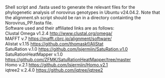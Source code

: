 Shell script and .fasta used to generate the relevant files for the phylogenetic analysis of norovirus genotypes in Ubuntu v24.04.2. Note that the alignment.sh script should be ran in a directory containting the Norovirus_PP.fasta file.  
Software used and their affiliated links are as follows:   
Clustal Omega v1.2.4 http://www.clustal.org/omega/   
MAFFT v.7 https://mafft.cbrc.jp/alignment/software/   
Alistat v.1.15 https://github.com/thomaskf/AliStat   
SatuRation v.1.0 https://github.com/lsjermiin/SatuRation.v1.0   
SatuRationHeatMapper v.1.0 https://github.com/ZFMK/SatuRationHeatMapper/tree/master   
Homo v.2.1 https://github.com/lsjermiin/Homo.v2.1   
iqtree2 v.2.4.0 https://github.com/iqtree/iqtree2   
